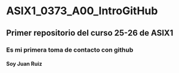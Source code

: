 # ASIX1_0373_A00_IntroGitHub
## Primer repositorio del curso 25-26 de ASIX1
### Es mi primera toma de contacto con github 
#### Soy Juan Ruiz
